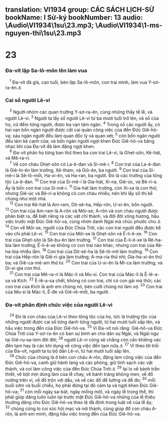 translation: VI1934
group: CÁC SÁCH LỊCH-SỬ
bookName: I Sử-ký 
bookNumber: 13
audio: \Audio\VI1934\1su\23.mp3; \Audio\VI1934\1-ms-nguyen-thi\1su\23.mp3
-------

<div class="title"><h1>23</h1><h3>Đa-vít lập Sa-lô-môn lên làm vua</h3></div>
<span class="verse 1su_23_1"> <sup>1</sup> Đa-vít đã già, cao tuổi, bèn lập Sa-lô-môn, con trai mình, làm vua Y-sơ-ra-ên.<a data-toggle="tooltip" data-placement="bottom" title="1Vua 1:1-40">⚓</a><br/></span>
<div class="title"><h3>Cai số người Lê-vi</h3></div>
<span class="verse 1su_23_2"> <sup>2</sup> Người nhóm các quan trưởng Y-sơ-ra-ên, cùng những thầy tế lễ, và người Lê-vi. </span>
<span class="verse 1su_23_3"><sup>3</sup> Người ta lấy số người Lê-vi từ ba mươi tuổi trở lên, và số của họ, cứ đếm từng người, được ba vạn tám ngàn. </span>
<span class="verse 1su_23_4"><sup>4</sup> Trong số các người ấy, có hai vạn bốn ngàn người được cắt cai quản công việc của đền Đức Giê-hô-va; sáu ngàn người đều làm quan đốc lý và quan xét; </span>
<span class="verse 1su_23_5"><sup>5</sup> còn bốn ngàn người đều làm kẻ canh cửa; và bốn ngàn người ngợi khen Đức Giê-hô-va bằng nhạc khí của Đa-vít đã làm đặng ngợi khen. <br/></span>
<span class="verse 1su_23_6"> <sup>6</sup> Đa-vít phân họ từng ban thứ theo ba con trai Lê-vi, là Ghẹt-sôn, Kê-hát, và Mê-ra-ri. <br/></span>
<span class="verse 1su_23_7"> <sup>7</sup> Về con cháu Ghẹt-sôn có La-ê-đan và Si-mê-i. </span>
<span class="verse 1su_23_8"><sup>8</sup> Con trai của La-ê-đan là Giê-hi-ên làm trưởng, Xê-tham, và Giô-ên, ba người. </span>
<span class="verse 1su_23_9"><sup>9</sup> Con trai của Si-mê-i là Sê-lô-mốt, Ha-xi-ên, và Ha-ran, ba người. Đó là các trưởng của tông tộc La-ê-đan. </span>
<span class="verse 1su_23_10"><sup>10</sup> Con trai của Si-mê-i là Gia-hát, Xi-na, Giê-úc, và Bê-ri-a. Ấy là bốn con trai của Si-mê-i. </span>
<span class="verse 1su_23_11"><sup>11</sup> Gia-hát làm trưởng, còn Xi-xa là con thứ; nhưng Giê-úc và Bê-ri-a không có con cháu nhiều; nên khi lấy số thì kể chúng như một nhà. <br/></span>
<span class="verse 1su_23_12"> <sup>12</sup> Con trai Kê-hát là Am-ram, Dít-sê-ha, Hếp-rôn, U-xi-ên, bốn người. </span>
<span class="verse 1su_23_13"><sup>13</sup> Con trai của Am-ram là A-rôn và Môi-se; A-rôn và con cháu người được phân biệt ra, để biệt riêng ra các vật chí thánh, và đời đời xông hương, hầu việc trước mặt Đức Giê-hô-va, cùng nhơn danh Ngài mà chúc phước cho.<a data-toggle="tooltip" data-placement="bottom" title="Xu 28:1">⚓</a></span>
<span class="verse 1su_23_14"><sup>14</sup> Còn về Môi-se, người của Đức Chúa Trời, các con trai người đều được kể vào chi phái Lê-vi. </span>
<span class="verse 1su_23_15"><sup>15</sup> Con trai của Môi-se là Ghẹt-sôn và Ê-li-ê-xe. </span>
<span class="verse 1su_23_16"><sup>16</sup> Con trai của Ghẹt-sôn là Sê-bu-ên làm trưởng. </span>
<span class="verse 1su_23_17"><sup>17</sup> Con trai của Ê-li-ê-xe là Rê-ha-bia làm trưởng; Ê-li-ê-xe không có con trai nào khác; nhưng con trai của Rê-ha-bia nhiều lắm. </span>
<span class="verse 1su_23_18"><sup>18</sup> Con trai của Dít-sê-ha là Sê-lô-mít làm trưởng. </span>
<span class="verse 1su_23_19"><sup>19</sup> Con trai của Hếp-rôn là Giê-ri-gia làm trưởng; A-ma-ria thứ nhì; Gia-ha-xi-ên thứ ba; và Giê-ca-mê-am thứ tư. </span>
<span class="verse 1su_23_20"><sup>20</sup> Con trai của U-xi-ên là Mi-ca làm trưởng; và Di-si-gia con thứ. <br/></span>
<span class="verse 1su_23_21"> <sup>21</sup> Con trai của Mê-ra-ri là Mác-li và Mu-si. Con trai của Mác-li là Ê-lê-a-sa và Kích. </span>
<span class="verse 1su_23_22"><sup>22</sup> Ê-lê-a-sa chết, không có con trai, chỉ có con gái mà thôi; các con trai của Kích là anh em chúng nó, bèn cưới chúng nó làm vợ. </span>
<span class="verse 1su_23_23"><sup>23</sup> Con trai của Mu-si là Mác-li, Ê-đe và Giê-rê-mốt, ba người. <br/></span>
<div class="title"><h3>Đa-vít phân định chức việc của người Lê-vi</h3></div>
<span class="verse 1su_23_24"> <sup>24</sup> Đó là con cháu của Lê-vi theo tông tộc của họ, tức là trưởng tộc của những người được cai số từng danh từng người, từ hai mươi tuổi sấp lên, và hầu việc trong đền của Đức Giê-hô-va. </span>
<span class="verse 1su_23_25"><sup>25</sup> Vì Đa-vít nói rằng: Giê-hô-va Đức Chúa Trời của Y-sơ-ra-ên có ban sự bình an cho dân sự Ngài, và Ngài ngự tại Giê-ru-sa-lem đời đời; </span>
<span class="verse 1su_23_26"><sup>26</sup> người Lê-vi cũng sẽ chẳng còn cần khiêng vác đền tạm hay là các khí dụng về công việc đền tạm nữa.<a data-toggle="tooltip" data-placement="bottom" title="Phu 10:8">⚓</a></span>
<span class="verse 1su_23_27"><sup>27</sup> Vì theo lời trối của Đa-vít, người ta tu bộ dân Lê-vi, từ hai mươi tuổi sấp lên. <br/></span>
<span class="verse 1su_23_28"> <sup>28</sup> Chức của chúng là ở bên con cháu A-rôn, đặng làm công việc của đền Đức Giê-hô-va, canh giữ hành lang và các phòng, giữ tinh sạch các vật thánh, và coi làm công việc của đền Đức Chúa Trời:<a data-toggle="tooltip" data-placement="bottom" title="Dan 3:5-9">⚓</a></span>
<span class="verse 1su_23_29"><sup>29</sup> lại lo về bánh trần thiết, về bột mịn dùng làm của lễ chay, về bánh tráng không men, về đồ nướng trên vỉ, về đồ trộn với dầu, và về các đồ để lường và để đo; </span>
<span class="verse 1su_23_30"><sup>30</sup> mỗi buổi sớm và buổi chiều, họ phải đứng tại đó cảm tạ và ngợi khen Đức Giê-hô-va; </span>
<span class="verse 1su_23_31"><sup>31</sup> còn mỗi ngày sa-bát, ngày mồng một, và ngày lễ trọng thể, thì phải giúp dâng luôn luôn tại trước mặt Đức Giê-hô-va những của lễ thiêu thường dâng cho Đức Giê-hô-va theo lệ đã định trong luật về của lễ ấy; </span>
<span class="verse 1su_23_32"><sup>32</sup> chúng cũng lo coi sóc hội mạc và nơi thánh, cùng giúp đỡ con cháu A-rôn, là anh em mình, đặng hầu việc trong đền của Đức Giê-hô-va. <br/></span>
